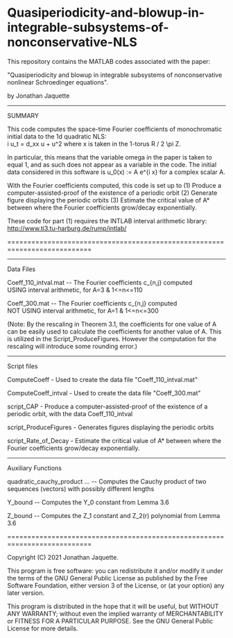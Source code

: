 # Quasiperiodicity-and-blowup-in-integrable-subsystems-of-nonconservative-NLS
This repository contains the MATLAB codes associated with the paper: 

"Quasiperiodicity and blowup in integrable subsystems 
of nonconservative nonlinear Schroedinger equations".

by Jonathan Jaquette
___________________________________________________________________________
SUMMARY

This code computes the space-time Fourier coefficients of monochromatic 
initial data to the 1d quadratic NLS:   
    i u_t = d_xx u + u^2
where x is taken in the 1-torus R / 2 \pi Z. 

In particular, this means that the variable omega in the paper is taken to 
equal 1, and as such does not appear as a variable in the code. 
The initial data considered in this software is 
    u_0(x) := A e^{i x}
for a complex scalar A. 

With the Fourier coefficients computed, this code is set up to 
(1) Produce a computer-assisted-proof of the existence of a periodic orbit
(2) Generate figure displaying the periodic orbits
(3) Estimate the critical value of A* between where the Fourier 
    coefficients grow/decay exponentially. 

These code for part (1) requires the INTLAB interval arithmetic library: 
http://www.ti3.tu-harburg.de/rump/intlab/

===========================================================================

_ _ _ _ _ _ _ _ _ _ _ _ _ _ _ _ _ _ _ _ _ _ _ _ _ _ _ _ _ _ _ _ _ _ _ _ _ _
Data Files 

Coeff_110_intval.mat    -- The Fourier coefficients c_{n,j} computed  
                            USING interval arithmetic, 
                            for A=3 & 1<=n<=110

Coeff_300.mat           -- The Fourier coefficients c_{n,j} computed  
                            NOT USING interval arithmetic, 
                            for A=1 & 1<=n<=300

(Note: By the rescaling in Theorem 3.1, the coefficients for one value of A 
can be easily used to calculate the coefficients for another value of A. 
This is utilized in the Script_ProduceFigures. However the computation for 
the rescaling will introduce some rounding error.)

_ _ _ _ _ _ _ _ _ _ _ _ _ _ _ _ _ _ _ _ _ _ _ _ _ _ _ _ _ _ _ _ _ _ _ _ _ _
Script files

ComputeCoeff        - Used to create the data file "Coeff_110_intval.mat"

ComputeCoeff_intval - Used to create the data file "Coeff_300.mat"



script_CAP            - Produce a computer-assisted-proof of the existence
                        of a periodic orbit, with the data Coeff_110_intval

script_ProduceFigures - Generates figures displaying the periodic orbits

script_Rate_of_Decay  - Estimate the critical value of A* between where the
                        Fourier coefficients grow/decay exponentially.

_ _ _ _ _ _ _ _ _ _ _ _ _ _ _ _ _ _ _ _ _ _ _ _ _ _ _ _ _ _ _ _ _ _ _ _ _ _
Auxiliary Functions 

quadratic_cauchy_product ... 
        -- Computes the Cauchy product of two sequences (vectors) with 
            possibly different lengths
            
Y_bound -- Computes the Y_0 constant from Lemma 3.6

Z_bound -- Computes the Z_1 constant and Z_2(r) polynomial from Lemma 3.6


===========================================================================

Copyright (C) 2021  Jonathan Jaquette.

This program is free software: you can redistribute it and/or modify it
under the terms of the GNU General Public License as published by
the Free Software Foundation, either version 3 of the License, or
(at your option) any later version.

This program is distributed in the hope that it will be useful, but
WITHOUT ANY WARRANTY; without even the implied warranty of
MERCHANTABILITY or FITNESS FOR A PARTICULAR PURPOSE.  See the
GNU General Public License for more details.
